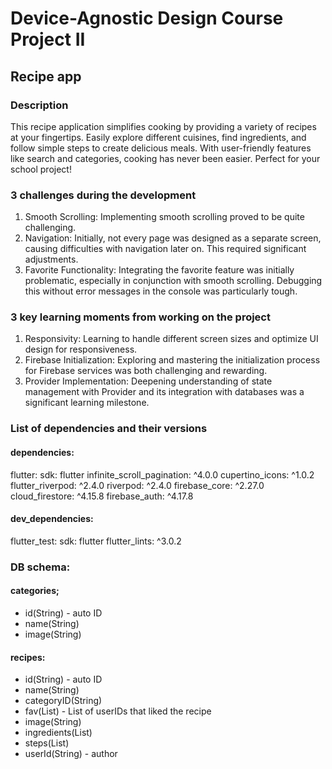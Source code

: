 # Device-Agnostic Design Course Project II

## Recipe app
### Description
This recipe application simplifies cooking by providing a variety of recipes at your fingertips. Easily explore different cuisines, find ingredients, and follow simple steps to create delicious meals. With user-friendly features like search and categories, cooking has never been easier. Perfect for your school project!

### 3 challenges during the development
1. Smooth Scrolling: Implementing smooth scrolling proved to be quite challenging.
2. Navigation: Initially, not every page was designed as a separate screen, causing difficulties with navigation later on. This required significant adjustments.
3. Favorite Functionality: Integrating the favorite feature was initially problematic, especially in conjunction with smooth scrolling. Debugging this without error messages in the console was particularly tough.

### 3 key learning moments from working on the project
1. Responsivity: Learning to handle different screen sizes and optimize UI design for responsiveness.
2. Firebase Initialization: Exploring and mastering the initialization process for Firebase services was both challenging and rewarding.
3. Provider Implementation: Deepening understanding of state management with Provider and its integration with databases was a significant learning milestone.

### List of dependencies and their versions
#### dependencies:
  flutter:
    sdk: flutter
  infinite_scroll_pagination: ^4.0.0
  cupertino_icons: ^1.0.2
  flutter_riverpod: ^2.4.0
  riverpod: ^2.4.0
  firebase_core: ^2.27.0
  cloud_firestore: ^4.15.8
  firebase_auth: ^4.17.8

#### dev_dependencies:
  flutter_test:
    sdk: flutter
  flutter_lints: ^3.0.2

###  DB schema:
#### categories; 
- id(String) - auto ID 
- name(String)
- image(String)

#### recipes:
- id(String) - auto ID
- name(String)
- categoryID(String)
- fav(List<String>) - List of userIDs that liked the recipe
- image(String)
- ingredients(List<String>)
- steps(List<String>)
- userId(String) - author

